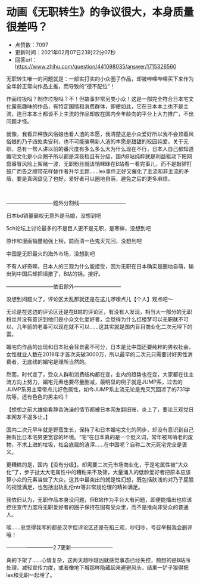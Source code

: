 # 动画《无职转生》的争议很大，本身质量很差吗？
- 点赞数：7097
- 更新时间：2021年02月07日23时22分07秒
- 回答url：https://www.zhihu.com/question/441098035/answer/1715326560
<body>
 <p data-pid="4JY4qoe7">无职转生唯一的问题就是：一部实打实的小众圈子作品，却被哔哩哔哩买下来作为全年龄正常向作品主推，而导致的“德不配位”！</p>
 <p data-pid="QCbqOom1">作画垃圾吗？制作垃圾吗？不！但故事非常另类小众！这是一部完全符合日本宅文化露恶趣味的作品，有特定国情和消费群体，即便如此，它在日本本土也不是主流，连日本本土都谈不上主流的作品却放在国内全年龄向的平台上大力推广，不出问题才怪。</p>
 <p data-pid="CTsEGCnW">就像，我看异种族风俗娘也看人渣的本愿，我清楚这是小众爱好所以我不会顶着风俗娘的乃子四处卖安利，也不可能骗萌新人渣的本愿是甜甜的校园纯爱。关于无职，总有一帮人讲以前的番尺度有多么多么大为什么现在不行，日本人自己都知道媚宅文化是小众圈子所以都是深夜档且有分级，国内B站纯粹就是利益驱动下把网盘番冒风险上架赌一波，无职粉丝就该悄眯眯在B站看一看完事儿，而不是敲锣打鼓广而告之顺带花样替作者升华主题……lex事件正好又催化了主流和非主流的矛盾，要是真网盘见了也好，爱好者可以圈地自萌，避免之后的更多麻烦。</p>
 <p class="ztext-empty-paragraph"><br></p>
 <p data-pid="fUksJuhx">—————————题外分割线—————————</p>
 <p data-pid="kC3HJ0bQ">日本bd销量霸权无意外是马娘，没想到吧</p>
 <p data-pid="ZGdljeTQ">5ch论坛上讨论最多的不是巨人更不是无职，是寒蝉，没想到吧</p>
 <p data-pid="8VLe1ZRP">原作和漫画销量勉强上榜，前面清一色鬼灭咒回，没想到吧</p>
 <p data-pid="FH6MGzdL">中国是无职最火的海外市场，没想到吧</p>
 <p data-pid="U5Bmr3zp">不有人好奇嘛，日本人的三观为什么能接受，因为无职在日本确实是圈地自萌，输出到中国后却把墙撤了，B站的锅，接好。</p>
 <p data-pid="nUA4M7rJ">—————————依旧题外—————————</p>
 <p data-pid="zY5IzZxf">没想到问题火了，评论区太乱那就还是在这儿啰嗦点儿【个人】观点吧～</p>
 <p data-pid="mK5x73Hr">无论是在这边的评论区还是在B站的评论区，有没有人发现，相当大一部分的无职粉丝并没有意识到他们是小众文化爱好者，会觉得为什么红楼梦可以无职就不可以，几年前的老番可以现在就不可以……这其实就是国内盲目商业化二次元埋下的雷。</p>
 <p data-pid="CsDKO3h9">媚宅向作品的出现和日本社会背景密不可分，日本是比中国还要纯粹的男权社会，女性就业人数在2019年才首次突破3000万，所以最早的二次元只需要讨好男性消费者，无底线的媚宅是理所当然的。</p>
 <p data-pid="UW0a6zmZ">然而，时代变了，受众人群和消费结构都在变，业内的趋势也在变，大家都在往主流方向上努力，媚宅元素也要尽量删减，最明显的例子就是JUMP系，过去的JUMP系男主常带点儿好色属性，如今JUMP系主流无论是鬼灭咒回凉了的731学院等，还有色色的男主吗？</p>
 <p data-pid="Q1vwTQXR">【想想之前大雄偷看静香洗澡的情节都被日本网友翻旧账，炎上了，要论三观党日本网友不遑多让。】</p>
 <p data-pid="SMdSjF9j">国内二次元早年就是野蛮生长，保持了和日本媚宅文化的同步，却没有意识到自己拥有比日本宅男更宽容的环境。“宅”在日本真的是一个贬义词，常年被骂啃老的废物，不求上进的垃圾，社会底层的渣滓……在中国呢？自称二次元死宅完全是褒义。</p>
 <p data-pid="NXwRLzYi">更糟糕的是，国内【没有分级】，却需要二次元市场商业化，于是宅属性被“大众化”了，步子扯太大宅属性中的糟粕来不及筛，大量涌入的低龄爱好者把原本应该算小众的元素当做了大众，这其中最突出的就是性幻想，既包括肤浅的对乃子屁股的视觉满足，也包括出轨乱伦ntr等非常规伦理的精神满足。</p>
 <p data-pid="E6r4WarB">我依旧认为，无职作品本身没问题，但B站作为平台大有问题，即便能播出也应该控住宣传力度将无职爱好者的圈子保持在固有受众里，而不是推向非受众的普通人。</p>
 <p data-pid="DnQdAneN">唉……总觉得我写的都是汉字但评论区还是在掐三观，吵归吵，号召举报我会删评哦！</p>
 <p data-pid="1UvH1PJH">—————————2.7更新————————</p>
 <p data-pid="z3D8EGCi">真的下架了……心情复杂，这两天越吵越凶就感觉事态已经失控，预想的是B站冷处理，减轻宣传力度，或者像地下城那样隐藏起来避避风头，结果一铲子狠得把lex和无职一起埋了。</p>
 <p></p>
</body>